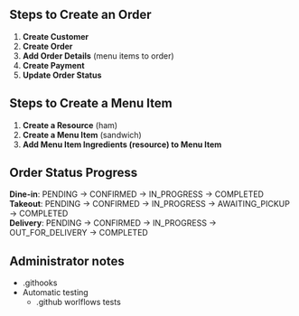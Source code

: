 ## Steps to Create an Order

1. **Create Customer**
2. **Create Order** 
3. **Add Order Details** (menu items to order)
4. **Create Payment**
5. **Update Order Status**

## Steps to Create a Menu Item
1. **Create a Resource** (ham)
2. **Create a Menu Item** (sandwich)
3. **Add Menu Item Ingredients (resource) to Menu Item**

## Order Status Progress
**Dine-in**: PENDING → CONFIRMED → IN_PROGRESS → COMPLETED  
**Takeout**: PENDING → CONFIRMED → IN_PROGRESS → AWAITING_PICKUP → COMPLETED  
**Delivery**: PENDING → CONFIRMED → IN_PROGRESS → OUT_FOR_DELIVERY → COMPLETED


## Administrator notes
- .githooks
- Automatic testing
  - .github worlflows tests